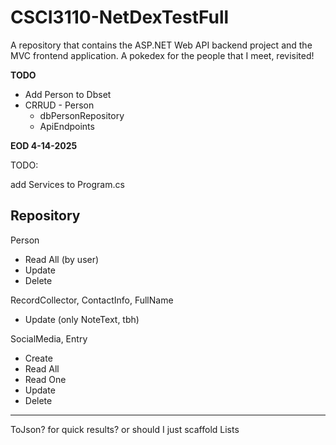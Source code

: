 # CSCI3110-NetDexTestFull
 A repository that contains the  ASP.NET Web API backend project and the MVC frontend application. A pokedex for the people that I meet, revisited!


**TODO**

- Add Person to Dbset
- CRRUD - Person
    - dbPersonRepository
    - ApiEndpoints 


**EOD 4-14-2025**

TODO:

add Services to Program.cs



Repository
----------
Person
- Read All (by user)
- Update
- Delete

RecordCollector, ContactInfo, FullName
- Update (only NoteText, tbh)

SocialMedia, Entry
- Create
- Read All
- Read One
- Update
- Delete

------------------

ToJson? for quick results? or should I just scaffold Lists